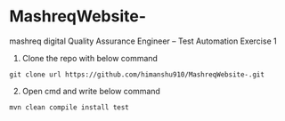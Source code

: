 # MashreqWebsite-
mashreq digital Quality Assurance Engineer – Test Automation Exercise 1


1. Clone the repo with below command

``` git clone url https://github.com/himanshu910/MashreqWebsite-.git ```


2. Open cmd and write below command

``` mvn clean compile install test ```


